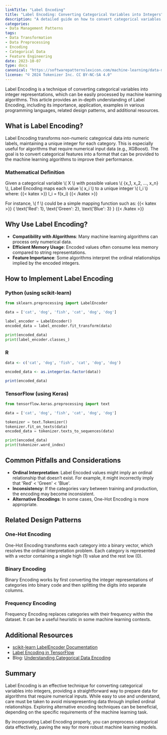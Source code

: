 ```yaml
---
linkTitle: "Label Encoding"
title: "Label Encoding: Converting Categorical Variables into Integers"
description: "A detailed guide on how to convert categorical variables into integers using Label Encoding. This process is crucial for preparing categorical data for machine learning algorithms."
categories:
- Data Management Patterns
tags:
- Data Transformation
- Data Preprocessing
- Encoding
- Categorical Data
- Feature Engineering
date: 2023-10-07
type: docs
canonical: "https://softwarepatternslexicon.com/machine-learning/data-management-patterns/data-transformation/label-encoding"
license: "© 2024 Tokenizer Inc. CC BY-NC-SA 4.0"
---
```



Label Encoding is a technique of converting categorical variables into integer representations, which can be easily processed by machine learning algorithms. This article provides an in-depth understanding of Label Encoding, including its importance, application, examples in various programming languages, related design patterns, and additional resources.

## What is Label Encoding?

Label Encoding transforms non-numeric categorical data into numeric labels, maintaining a unique integer for each category. This is especially useful for algorithms that require numerical input data (e.g., XGBoost). The goal is to convert categorical features into a format that can be provided to the machine learning algorithms to improve their performance.

### Mathematical Definition

Given a categorical variable \\( X \\) with possible values \\( \{x_1, x_2, ..., x_n\} \\), Label Encoding maps each value \\( x_i \\) to a unique integer \\( l_i \\) where:
{{< katex >}} l_i = f(x_i) {{< /katex >}}

For instance, \\( f \\) could be a simple mapping function such as:
{{< katex >}} \{ \text{'Red': 1}, \text{'Green': 2}, \text{'Blue': 3} \} {{< /katex >}}

## Why Use Label Encoding?

- **Compatibility with Algorithms**: Many machine learning algorithms can process only numerical data. 
- **Efficient Memory Usage**: Encoded values often consume less memory compared to string representations.
- **Feature Importance**: Some algorithms interpret the ordinal relationships implied by the encoded integers.

## How to Implement Label Encoding

### Python (using scikit-learn)
```python
from sklearn.preprocessing import LabelEncoder

data = ['cat', 'dog', 'fish', 'cat', 'dog', 'dog']

label_encoder = LabelEncoder()
encoded_data = label_encoder.fit_transform(data)

print(encoded_data)
print(label_encoder.classes_)
```

### R
```R
data <- c('cat', 'dog', 'fish', 'cat', 'dog', 'dog')

encoded_data <- as.integer(as.factor(data))

print(encoded_data)
```

### TensorFlow (using Keras)
```python
from tensorflow.keras.preprocessing import text

data = ['cat', 'dog', 'fish', 'cat', 'dog', 'dog']

tokenizer = text.Tokenizer()
tokenizer.fit_on_texts(data)
encoded_data = tokenizer.texts_to_sequences(data)

print(encoded_data)
print(tokenizer.word_index)
```

## Common Pitfalls and Considerations

- **Ordinal Interpretation**: Label Encoded values might imply an ordinal relationship that doesn’t exist. For example, it might incorrectly imply that 'Red' < 'Green' < 'Blue'.
- **Inconsistency**: If the categories vary between training and production, the encoding may become inconsistent.
- **Alternative Encodings**: In some cases, One-Hot Encoding is more appropriate.

## Related Design Patterns

### One-Hot Encoding
One-Hot Encoding transforms each category into a binary vector, which resolves the ordinal interpretation problem. Each category is represented with a vector containing a single high (1) value and the rest low (0).

### Binary Encoding
Binary Encoding works by first converting the integer representations of categories into binary code and then splitting the digits into separate columns.

### Frequency Encoding
Frequency Encoding replaces categories with their frequency within the dataset. It can be a useful heuristic in some machine learning contexts.

## Additional Resources

- [scikit-learn LabelEncoder Documentation](https://scikit-learn.org/stable/modules/generated/sklearn.preprocessing.LabelEncoder.html)
- [Label Encoding in TensorFlow](https://www.tensorflow.org/api_docs/python/tf/keras/preprocessing/text/Tokenizer)
- Blog: [Understanding Categorical Data Encoding](https://towardsdatascience.com/understanding-categorical-data-encoding-5f1c4765da59)

## Summary

Label Encoding is an effective technique for converting categorical variables into integers, providing a straightforward way to prepare data for algorithms that require numerical inputs. While easy to use and understand, care must be taken to avoid misrepresenting data through implied ordinal relationships. Exploring alternative encoding techniques can be beneficial, depending on the specific requirements of the machine learning task.

By incorporating Label Encoding properly, you can preprocess categorical data effectively, paving the way for more robust machine learning models.
